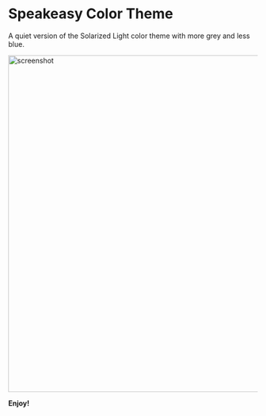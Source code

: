 # Speakeasy Color Theme

A quiet version of the Solarized Light color theme with more grey and less blue.

<img width="680" alt="screenshot" src="https://github.com/winniethemu/speakeasy/assets/728719/5f2cbcbd-2ab0-432a-b97f-814986af1320">

**Enjoy!**
